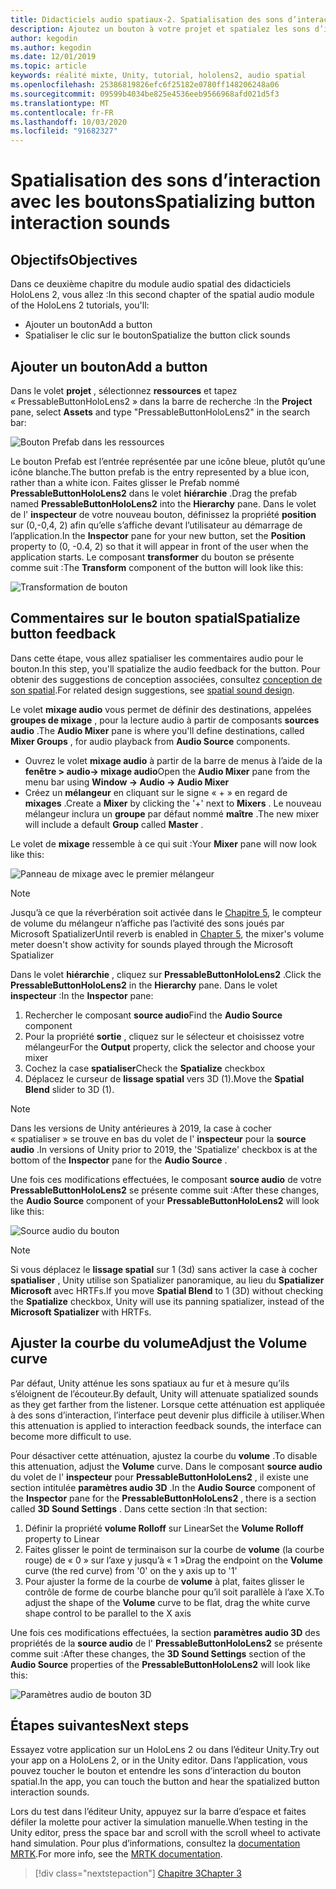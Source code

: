 ```yaml
---
title: Didacticiels audio spatiaux-2. Spatialisation des sons d’interaction avec les boutons
description: Ajoutez un bouton à votre projet et spatialez les sons d’interaction du bouton.
author: kegodin
ms.author: kegodin
ms.date: 12/01/2019
ms.topic: article
keywords: réalité mixte, Unity, tutorial, hololens2, audio spatial
ms.openlocfilehash: 25386819826efc6f25182e0780ff148206248a06
ms.sourcegitcommit: 09599b4034be825e4536eeb9566968afd021d5f3
ms.translationtype: MT
ms.contentlocale: fr-FR
ms.lasthandoff: 10/03/2020
ms.locfileid: "91682327"
---
```

# <a name="spatializing-button-interaction-sounds"></a><span data-ttu-id="ea9ca-105">Spatialisation des sons d’interaction avec les boutons</span><span class="sxs-lookup"><span data-stu-id="ea9ca-105">Spatializing button interaction sounds</span></span>

## <a name="objectives"></a><span data-ttu-id="ea9ca-106">Objectifs</span><span class="sxs-lookup"><span data-stu-id="ea9ca-106">Objectives</span></span>
<span data-ttu-id="ea9ca-107">Dans ce deuxième chapitre du module audio spatial des didacticiels HoloLens 2, vous allez :</span><span class="sxs-lookup"><span data-stu-id="ea9ca-107">In this second chapter of the spatial audio module of the HoloLens 2 tutorials, you'll:</span></span>
* <span data-ttu-id="ea9ca-108">Ajouter un bouton</span><span class="sxs-lookup"><span data-stu-id="ea9ca-108">Add a button</span></span>
* <span data-ttu-id="ea9ca-109">Spatialiser le clic sur le bouton</span><span class="sxs-lookup"><span data-stu-id="ea9ca-109">Spatialize the button click sounds</span></span>

## <a name="add-a-button"></a><span data-ttu-id="ea9ca-110">Ajouter un bouton</span><span class="sxs-lookup"><span data-stu-id="ea9ca-110">Add a button</span></span>
<span data-ttu-id="ea9ca-111">Dans le volet **projet** , sélectionnez **ressources** et tapez « PressableButtonHoloLens2 » dans la barre de recherche :</span><span class="sxs-lookup"><span data-stu-id="ea9ca-111">In the **Project** pane, select **Assets** and type "PressableButtonHoloLens2" in the search bar:</span></span>

![Bouton Prefab dans les ressources](images/spatial-audio/button-prefab-in-assets.png)

<span data-ttu-id="ea9ca-113">Le bouton Prefab est l’entrée représentée par une icône bleue, plutôt qu’une icône blanche.</span><span class="sxs-lookup"><span data-stu-id="ea9ca-113">The button prefab is the entry represented by a blue icon, rather than a white icon.</span></span> <span data-ttu-id="ea9ca-114">Faites glisser le Prefab nommé **PressableButtonHoloLens2** dans le volet **hiérarchie** .</span><span class="sxs-lookup"><span data-stu-id="ea9ca-114">Drag the prefab named **PressableButtonHoloLens2** into the **Hierarchy** pane.</span></span> <span data-ttu-id="ea9ca-115">Dans le volet de l' **inspecteur** de votre nouveau bouton, définissez la propriété **position** sur (0,-0,4, 2) afin qu’elle s’affiche devant l’utilisateur au démarrage de l’application.</span><span class="sxs-lookup"><span data-stu-id="ea9ca-115">In the **Inspector** pane for your new button, set the **Position** property to (0, -0.4, 2) so that it will appear in front of the user when the application starts.</span></span> <span data-ttu-id="ea9ca-116">Le composant **transformer** du bouton se présente comme suit :</span><span class="sxs-lookup"><span data-stu-id="ea9ca-116">The **Transform** component of the button will look like this:</span></span>

![Transformation de bouton](images/spatial-audio/button-transform.png)

## <a name="spatialize-button-feedback"></a><span data-ttu-id="ea9ca-118">Commentaires sur le bouton spatial</span><span class="sxs-lookup"><span data-stu-id="ea9ca-118">Spatialize button feedback</span></span>
<span data-ttu-id="ea9ca-119">Dans cette étape, vous allez spatialiser les commentaires audio pour le bouton.</span><span class="sxs-lookup"><span data-stu-id="ea9ca-119">In this step, you'll spatialize the audio feedback for the button.</span></span> <span data-ttu-id="ea9ca-120">Pour obtenir des suggestions de conception associées, consultez [conception de son spatial](../../../design/spatial-sound-design.md).</span><span class="sxs-lookup"><span data-stu-id="ea9ca-120">For related design suggestions, see [spatial sound design](../../../design/spatial-sound-design.md).</span></span> 

<span data-ttu-id="ea9ca-121">Le volet **mixage audio** vous permet de définir des destinations, appelées **groupes de mixage** , pour la lecture audio à partir de composants **sources audio** .</span><span class="sxs-lookup"><span data-stu-id="ea9ca-121">The **Audio Mixer** pane is where you'll define destinations, called **Mixer Groups** , for audio playback from **Audio Source** components.</span></span> 
* <span data-ttu-id="ea9ca-122">Ouvrez le volet **mixage audio** à partir de la barre de menus à l’aide de la **fenêtre > audio-> mixage audio**</span><span class="sxs-lookup"><span data-stu-id="ea9ca-122">Open the **Audio Mixer** pane from the menu bar using **Window -> Audio -> Audio Mixer**</span></span>
* <span data-ttu-id="ea9ca-123">Créez un **mélangeur** en cliquant sur le signe « + » en regard de **mixages** .</span><span class="sxs-lookup"><span data-stu-id="ea9ca-123">Create a **Mixer** by clicking the '+' next to **Mixers** .</span></span> <span data-ttu-id="ea9ca-124">Le nouveau mélangeur inclura un **groupe** par défaut nommé **maître** .</span><span class="sxs-lookup"><span data-stu-id="ea9ca-124">The new mixer will include a default **Group** called **Master** .</span></span>

<span data-ttu-id="ea9ca-125">Le volet de **mixage** ressemble à ce qui suit :</span><span class="sxs-lookup"><span data-stu-id="ea9ca-125">Your **Mixer** pane will now look like this:</span></span>

![Panneau de mixage avec le premier mélangeur](images/spatial-audio/mixer-panel-with-first-mixer.png)

> [!NOTE]
> <span data-ttu-id="ea9ca-127">Jusqu’à ce que la réverbération soit activée dans le [Chapitre 5](unity-spatial-audio-ch5.md), le compteur de volume du mélangeur n’affiche pas l’activité des sons joués par Microsoft Spatializer</span><span class="sxs-lookup"><span data-stu-id="ea9ca-127">Until reverb is enabled in [Chapter 5](unity-spatial-audio-ch5.md), the mixer's volume meter doesn't show activity for sounds played through the Microsoft Spatializer</span></span>

<span data-ttu-id="ea9ca-128">Dans le volet **hiérarchie** , cliquez sur **PressableButtonHoloLens2** .</span><span class="sxs-lookup"><span data-stu-id="ea9ca-128">Click the **PressableButtonHoloLens2** in the **Hierarchy** pane.</span></span> <span data-ttu-id="ea9ca-129">Dans le volet **inspecteur** :</span><span class="sxs-lookup"><span data-stu-id="ea9ca-129">In the **Inspector** pane:</span></span>
1. <span data-ttu-id="ea9ca-130">Rechercher le composant **source audio**</span><span class="sxs-lookup"><span data-stu-id="ea9ca-130">Find the **Audio Source** component</span></span>
2. <span data-ttu-id="ea9ca-131">Pour la propriété **sortie** , cliquez sur le sélecteur et choisissez votre mélangeur</span><span class="sxs-lookup"><span data-stu-id="ea9ca-131">For the **Output** property, click the selector and choose your mixer</span></span>
3. <span data-ttu-id="ea9ca-132">Cochez la case **spatialiser**</span><span class="sxs-lookup"><span data-stu-id="ea9ca-132">Check the **Spatialize** checkbox</span></span>
4. <span data-ttu-id="ea9ca-133">Déplacez le curseur de **lissage spatial** vers 3D (1).</span><span class="sxs-lookup"><span data-stu-id="ea9ca-133">Move the **Spatial Blend** slider to 3D (1).</span></span>

> [!NOTE]
> <span data-ttu-id="ea9ca-134">Dans les versions de Unity antérieures à 2019, la case à cocher « spatialiser » se trouve en bas du volet de l' **inspecteur** pour la **source audio** .</span><span class="sxs-lookup"><span data-stu-id="ea9ca-134">In versions of Unity prior to 2019, the 'Spatialize' checkbox is at the bottom of the **Inspector** pane for the **Audio Source** .</span></span>

<span data-ttu-id="ea9ca-135">Une fois ces modifications effectuées, le composant **source audio** de votre **PressableButtonHoloLens2** se présente comme suit :</span><span class="sxs-lookup"><span data-stu-id="ea9ca-135">After these changes, the **Audio Source** component of your **PressableButtonHoloLens2** will look like this:</span></span>

![Source audio du bouton](images/spatial-audio/button-audio-source.png)

> [!NOTE]
> <span data-ttu-id="ea9ca-137">Si vous déplacez le **lissage spatial** sur 1 (3d) sans activer la case à cocher **spatialiser** , Unity utilise son Spatializer panoramique, au lieu du **Spatializer Microsoft** avec HRTFs.</span><span class="sxs-lookup"><span data-stu-id="ea9ca-137">If you move **Spatial Blend** to 1 (3D) without checking the **Spatialize** checkbox, Unity will use its panning spatializer, instead of the **Microsoft Spatializer** with HRTFs.</span></span>

## <a name="adjust-the-volume-curve"></a><span data-ttu-id="ea9ca-138">Ajuster la courbe du volume</span><span class="sxs-lookup"><span data-stu-id="ea9ca-138">Adjust the Volume curve</span></span>
<span data-ttu-id="ea9ca-139">Par défaut, Unity atténue les sons spatiaux au fur et à mesure qu’ils s’éloignent de l’écouteur.</span><span class="sxs-lookup"><span data-stu-id="ea9ca-139">By default, Unity will attenuate spatialized sounds as they get farther from the listener.</span></span> <span data-ttu-id="ea9ca-140">Lorsque cette atténuation est appliquée à des sons d’interaction, l’interface peut devenir plus difficile à utiliser.</span><span class="sxs-lookup"><span data-stu-id="ea9ca-140">When this attenuation is applied to interaction feedback sounds, the interface can become more difficult to use.</span></span>

<span data-ttu-id="ea9ca-141">Pour désactiver cette atténuation, ajustez la courbe du **volume** .</span><span class="sxs-lookup"><span data-stu-id="ea9ca-141">To disable this attenuation, adjust the **Volume** curve.</span></span> <span data-ttu-id="ea9ca-142">Dans le composant **source audio** du volet de l' **inspecteur** pour **PressableButtonHoloLens2** , il existe une section intitulée **paramètres audio 3D** .</span><span class="sxs-lookup"><span data-stu-id="ea9ca-142">In the **Audio Source** component of the **Inspector** pane for the **PressableButtonHoloLens2** , there is a section called **3D Sound Settings** .</span></span> <span data-ttu-id="ea9ca-143">Dans cette section :</span><span class="sxs-lookup"><span data-stu-id="ea9ca-143">In that section:</span></span>
1. <span data-ttu-id="ea9ca-144">Définir la propriété **volume Rolloff** sur Linear</span><span class="sxs-lookup"><span data-stu-id="ea9ca-144">Set the **Volume Rolloff** property to Linear</span></span>
2. <span data-ttu-id="ea9ca-145">Faites glisser le point de terminaison sur la courbe de **volume** (la courbe rouge) de « 0 » sur l’axe y jusqu’à « 1 »</span><span class="sxs-lookup"><span data-stu-id="ea9ca-145">Drag the endpoint on the **Volume** curve (the red curve) from '0' on the y axis up to '1'</span></span>
3. <span data-ttu-id="ea9ca-146">Pour ajuster la forme de la courbe de **volume** à plat, faites glisser le contrôle de forme de courbe blanche pour qu’il soit parallèle à l’axe X.</span><span class="sxs-lookup"><span data-stu-id="ea9ca-146">To adjust the shape of the **Volume** curve to be flat, drag the white curve shape control to be parallel to the X axis</span></span>

<span data-ttu-id="ea9ca-147">Une fois ces modifications effectuées, la section **paramètres audio 3D** des propriétés de la **source audio** de l' **PressableButtonHoloLens2** se présente comme suit :</span><span class="sxs-lookup"><span data-stu-id="ea9ca-147">After these changes, the **3D Sound Settings** section of the **Audio Source** properties of the **PressableButtonHoloLens2** will look like this:</span></span>

![Paramètres audio de bouton 3D](images/spatial-audio/button-3d-sound-settings.png)

## <a name="next-steps"></a><span data-ttu-id="ea9ca-149">Étapes suivantes</span><span class="sxs-lookup"><span data-stu-id="ea9ca-149">Next steps</span></span>

<span data-ttu-id="ea9ca-150">Essayez votre application sur un HoloLens 2 ou dans l’éditeur Unity.</span><span class="sxs-lookup"><span data-stu-id="ea9ca-150">Try out your app on a HoloLens 2, or in the Unity editor.</span></span> <span data-ttu-id="ea9ca-151">Dans l’application, vous pouvez toucher le bouton et entendre les sons d’interaction du bouton spatial.</span><span class="sxs-lookup"><span data-stu-id="ea9ca-151">In the app, you can touch the button and hear the spatialized button interaction sounds.</span></span>

<span data-ttu-id="ea9ca-152">Lors du test dans l’éditeur Unity, appuyez sur la barre d’espace et faites défiler la molette pour activer la simulation manuelle.</span><span class="sxs-lookup"><span data-stu-id="ea9ca-152">When testing in the Unity editor, press the space bar and scroll with the scroll wheel to activate hand simulation.</span></span> <span data-ttu-id="ea9ca-153">Pour plus d’informations, consultez la [documentation MRTK](https://microsoft.github.io/MixedRealityToolkit-Unity/Documentation/GettingStartedWithTheMRTK.html#using-the-in-editor-hand-input-simulation-to-test-a-scene).</span><span class="sxs-lookup"><span data-stu-id="ea9ca-153">For more info, see the [MRTK documentation](https://microsoft.github.io/MixedRealityToolkit-Unity/Documentation/GettingStartedWithTheMRTK.html#using-the-in-editor-hand-input-simulation-to-test-a-scene).</span></span>

> [!div class="nextstepaction"]
> [<span data-ttu-id="ea9ca-154">Chapitre 3</span><span class="sxs-lookup"><span data-stu-id="ea9ca-154">Chapter 3</span></span>](unity-spatial-audio-ch3.md)

